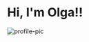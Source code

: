 <!DOCTYPE html>
<html lang="en">
<head>
    <meta charset="UTF-8">    <meta name="viewport" content="width=device-width, initial-scale=1.0">
    <title>my portfolio site</title>
    <link rel="stylesheet" href="styles/main.css">
    <link href="https://fonts.googleapis.com/css?family=Lobster|Nosifer" rel="stylesheet">
</head>
<body>
        <div class="container">
        <h1> Hi, I'm Olga!!</h1>
         <span> <img src="images/DSC_0460.JPG" alt="profile-pic"></span>
    </div>
</body>
</html>